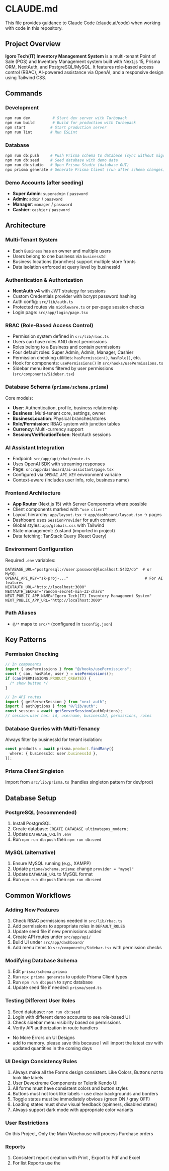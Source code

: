 # CLAUDE.md

This file provides guidance to Claude Code (claude.ai/code) when working with code in this repository.

## Project Overview

**Igoro Tech(IT) Inventory Management System** is a multi-tenant Point of Sale (POS) and Inventory Management system built with Next.js 15, Prisma ORM, NextAuth, and PostgreSQL/MySQL. It features role-based access control (RBAC), AI-powered assistance via OpenAI, and a responsive design using Tailwind CSS.

## Commands

### Development

```bash
npm run dev          # Start dev server with Turbopack
npm run build        # Build for production with Turbopack
npm start           # Start production server
npm run lint        # Run ESLint
```

### Database

```bash
npm run db:push     # Push Prisma schema to database (sync without migrations)
npm run db:seed     # Seed database with demo data
npm run db:studio   # Open Prisma Studio (database GUI)
npx prisma generate # Generate Prisma Client (run after schema changes)
```

### Demo Accounts (after seeding)

- **Super Admin**: `superadmin` / `password`
- **Admin**: `admin` / `password`
- **Manager**: `manager` / `password`
- **Cashier**: `cashier` / `password`

## Architecture

### Multi-Tenant System

- Each `Business` has an owner and multiple users
- Users belong to one business via `businessId`
- Business locations (branches) support multiple store fronts
- Data isolation enforced at query level by businessId

### Authentication & Authorization

- **NextAuth v4** with JWT strategy for sessions
- Custom Credentials provider with bcrypt password hashing
- Auth config: `src/lib/auth.ts`
- Protected routes via `middleware.ts` or per-page session checks
- Login page: `src/app/login/page.tsx`

### RBAC (Role-Based Access Control)

- Permission system defined in `src/lib/rbac.ts`
- Users can have roles AND direct permissions
- Roles belong to a Business and contain permissions
- Four default roles: Super Admin, Admin, Manager, Cashier
- Permission checking utilities: `hasPermission()`, `hasRole()`, etc.
- Hook for components: `usePermissions()` in `src/hooks/usePermissions.ts`
- Sidebar menu items filtered by user permissions (`src/components/Sidebar.tsx`)

### Database Schema (`prisma/schema.prisma`)

Core models:

- **User**: Authentication, profile, business relationship
- **Business**: Multi-tenant core, settings, owner
- **BusinessLocation**: Physical branches/stores
- **Role/Permission**: RBAC system with junction tables
- **Currency**: Multi-currency support
- **Session/VerificationToken**: NextAuth sessions

### AI Assistant Integration

- Endpoint: `src/app/api/chat/route.ts`
- Uses OpenAI SDK with streaming responses
- Page: `src/app/dashboard/ai-assistant/page.tsx`
- Configured via `OPENAI_API_KEY` environment variable
- Context-aware (includes user info, role, business name)

### Frontend Architecture

- **App Router** (Next.js 15) with Server Components where possible
- Client components marked with `"use client"`
- Layout hierarchy: `app/layout.tsx` → `app/dashboard/layout.tsx` → pages
- Dashboard uses `SessionProvider` for auth context
- Global styles: `app/globals.css` with Tailwind
- State management: Zustand (imported in project)
- Data fetching: TanStack Query (React Query)

### Environment Configuration

Required `.env` variables:

```env
DATABASE_URL="postgresql://user:password@localhost:5432/db"  # or MySQL
OPENAI_API_KEY="sk-proj-..."                                  # For AI features
NEXTAUTH_URL="http://localhost:3000"
NEXTAUTH_SECRET="random-secret-min-32-chars"
NEXT_PUBLIC_APP_NAME="Igoro Tech(IT) Inventory Management System"
NEXT_PUBLIC_APP_URL="http://localhost:3000"
```

### Path Aliases

- `@/*` maps to `src/*` (configured in `tsconfig.json`)

## Key Patterns

### Permission Checking

```typescript
// In components
import { usePermissions } from "@/hooks/usePermissions";
const { can, hasRole, user } = usePermissions();
if (can(PERMISSIONS.PRODUCT_CREATE)) {
  /* show button */
}

// In API routes
import { getServerSession } from "next-auth";
import { authOptions } from "@/lib/auth";
const session = await getServerSession(authOptions);
// session.user has: id, username, businessId, permissions, roles
```

### Database Queries with Multi-Tenancy

Always filter by businessId for tenant isolation:

```typescript
const products = await prisma.product.findMany({
  where: { businessId: user.businessId },
});
```

### Prisma Client Singleton

Import from `src/lib/prisma.ts` (handles singleton pattern for dev/prod)

## Database Setup

### PostgreSQL (recommended)

1. Install PostgreSQL
2. Create database: `CREATE DATABASE ultimatepos_modern;`
3. Update `DATABASE_URL` in `.env`
4. Run `npm run db:push` then `npm run db:seed`

### MySQL (alternative)

1. Ensure MySQL running (e.g., XAMPP)
2. Update `prisma/schema.prisma`: change `provider = "mysql"`
3. Update `DATABASE_URL` to MySQL format
4. Run `npm run db:push` then `npm run db:seed`

## Common Workflows

### Adding New Features

1. Check RBAC permissions needed in `src/lib/rbac.ts`
2. Add permissions to appropriate roles in `DEFAULT_ROLES`
3. Update seed file if new permissions added
4. Create API routes under `src/app/api/`
5. Build UI under `src/app/dashboard/`
6. Add menu items to `src/components/Sidebar.tsx` with permission checks

### Modifying Database Schema

1. Edit `prisma/schema.prisma`
2. Run `npx prisma generate` to update Prisma Client types
3. Run `npm run db:push` to sync database
4. Update seed file if needed: `prisma/seed.ts`

### Testing Different User Roles

1. Seed database: `npm run db:seed`
2. Login with different demo accounts to see role-based UI
3. Check sidebar menu visibility based on permissions
4. Verify API authorization in route handlers

- No More Errors on UI Designs
- add to memory. please save this because I will import the latest csv with updated quantities in the coming days

### UI Design Consistency Rules

1. Always make all the Forms design consistent. Like Colors, Buttons not to look like labels
2. User Devextreme Components or Telerik Kendo UI
3. All forms must have consistent colors and button styles
4. Buttons must not look like labels - use clear backgrounds and borders
5. Toggle states must be immediately obvious (green ON / gray OFF)
6. Loading states must show visual feedback (spinners, disabled states)
7. Always support dark mode with appropriate color variants

### User Restrictions

On this Project, Only the Main Warehouse will process Purchase orders

### Reports

1. Consistent report creation with Print , Export to Pdf and Excel
2. For list Reports use the
